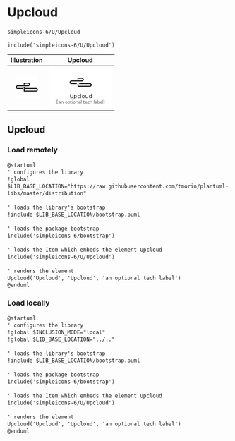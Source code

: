 # Upcloud


```text
simpleicons-6/U/Upcloud
```

```text
include('simpleicons-6/U/Upcloud')
```



| Illustration | Upcloud |
| :---: | :---: |
| ![illustration for Illustration](../../simpleicons-6/U/Upcloud.png) | ![illustration for Upcloud](../../simpleicons-6/U/Upcloud.Local.png) |




## Upcloud

### Load remotely
```plantuml
@startuml
' configures the library
!global $LIB_BASE_LOCATION="https://raw.githubusercontent.com/tmorin/plantuml-libs/master/distribution"

' loads the library's bootstrap
!include $LIB_BASE_LOCATION/bootstrap.puml

' loads the package bootstrap
include('simpleicons-6/bootstrap')

' loads the Item which embeds the element Upcloud
include('simpleicons-6/U/Upcloud')

' renders the element
Upcloud('Upcloud', 'Upcloud', 'an optional tech label')
@enduml
```

### Load locally
```plantuml
@startuml
' configures the library
!global $INCLUSION_MODE="local"
!global $LIB_BASE_LOCATION="../.."

' loads the library's bootstrap
!include $LIB_BASE_LOCATION/bootstrap.puml

' loads the package bootstrap
include('simpleicons-6/bootstrap')

' loads the Item which embeds the element Upcloud
include('simpleicons-6/U/Upcloud')

' renders the element
Upcloud('Upcloud', 'Upcloud', 'an optional tech label')
@enduml
```

